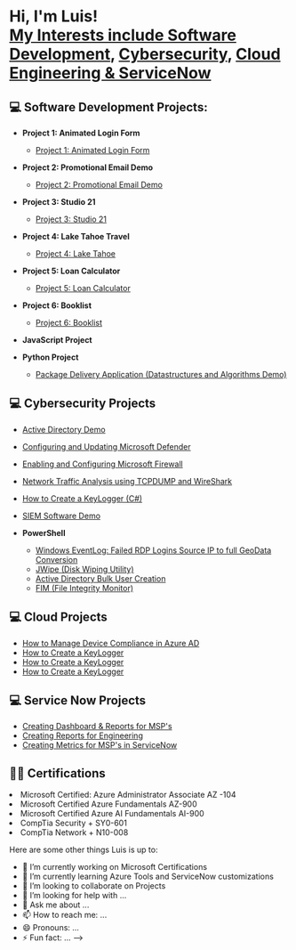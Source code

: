 <h1>Hi, I'm Luis! <br/><a href="https://github.com/lmo9d/Portfolio">My Interests include Software Development</a>, <a href="https://github.com/lmo9d/Portfolio">Cybersecurity</a>, <a href="https://github.com/lmo9d/Portfolio"> Cloud Engineering & ServiceNow</a></h1>

<h2>💻 Software Development Projects:</h2>

- <b>Project 1: Animated Login Form </b>
  - [Project 1: Animated Login Form](https://lmo9d.github.io/Coding_Projects/)
- <b>Project 2: Promotional Email Demo</b>
  - [Project 2: Promotional Email Demo](https://lmo9d.github.io/Coding_Projects/)
- <b>Project 3: Studio 21</b>
  - [Project 3: Studio 21](https://lmo9d.github.io/Coding_Projects/)
- <b>Project 4: Lake Tahoe Travel</b>
  - [Project 4: Lake Tahoe](https://lmo9d.github.io/Coding_Projects/)
- <b>Project 5: Loan Calculator</b>
  - [Project 5: Loan Calculator](https://lmo9d.github.io/Coding_Projects/)
- <b>Project 6: Booklist</b>
  - [Project 6: Booklist](https://lmo9d.github.io/Coding_Projects/)

- <b>JavaScript Project</b>

- <b>Python Project</b>
  - [Package Delivery Application (Datastructures and Algorithms Demo)](https://github.com/joshmadakor1/Package-Delivery-Pathfinding-Algorithm)

<h2>💻 Cybersecurity Projects</h2>

- [Active Directory Demo](https://github.com/lmo9d/Cyb3rProjects.git)
  
- [Configuring and Updating Microsoft Defender](https://github.com/lmo9d/Cyb3rProjects.git)
  
- [Enabling and Configuring Microsoft Firewall](https://github.com/lmo9d/Cyb3rProjects.git)
  
- [Network Traffic Analysis using TCPDUMP and WireShark](https://github.com/lmo9d/Cyb3rProjects.git)

- [How to Create a KeyLogger (C#)](https://github.com/lmo9d/Cyb3rProjects.git)
  
- [SIEM Software Demo](https://github.com/lmo9d/Cyb3rProjects.git)

- <b>PowerShell</b>
  - [Windows EventLog: Failed RDP Logins Source IP to full GeoData Conversion](https://github.com/lmo9d)
  - [JWipe (Disk Wiping Utility)](https://github.com/lmo9d)
  - [Active Directory Bulk User Creation](https://github.com/lmo9d)
  - [FIM (File Integrity Monitor)](https://github.com/lmo9d)
    

<h2>💻 Cloud Projects</h2>

- [How to Manage Device Compliance in Azure AD](https://github.com/lmo9d/Cloud-Projects.git)
- [How to Create a KeyLogger ](https://github.com/lmo9d/Cloud-Projects.git)
- [How to Create a KeyLogger ](https://github.com/lmo9d/Cloud-Projects.git)
- [How to Create a KeyLogger ](https://github.com/lmo9d/Cloud-Projects.git)

<h2>💻 Service Now Projects</h2>

- [Creating Dashboard & Reports for MSP's](https://github.com/lmo9d/Cloud-Projects.git)
- [Creating Reports for Engineering](https://github.com/lmo9d/Cloud-Projects.git)
- [Creating Metrics for MSP's in ServiceNow](https://github.com/lmo9d/Cloud-Projects.git)


<h2>👨‍💻 Certifications</h2

- Microsoft Certified: Azure Administrator Associate AZ -104
- Microsoft Certified Azure Fundamentals AZ-900
- Microsoft Certified Azure AI Fundamentals AI-900
- CompTia Security + SY0-601
- CompTia Network + N10-008




Here are some other things Luis is up to:

- 🔭 I’m currently working on Microsoft Certifications
- 🌱 I’m currently learning Azure Tools and ServiceNow customizations
- 👯 I’m looking to collaborate on Projects
- 🤔 I’m looking for help with ...
- 💬 Ask me about ...
- 📫 How to reach me: ...
- 😄 Pronouns: ...
- ⚡ Fun fact: ...
-->
